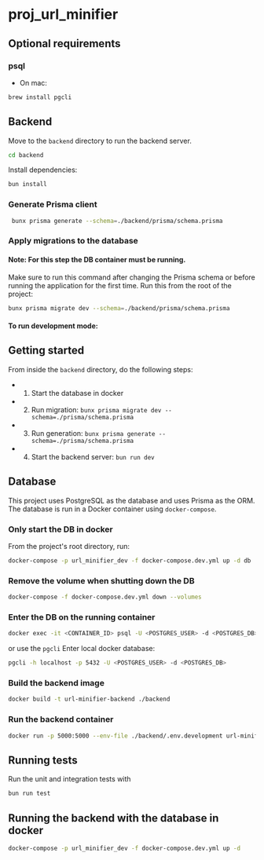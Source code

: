 # proj_url_minifier

## Optional requirements

### psql

- On mac:

```bash
brew install pgcli
```

## Backend

Move to the `backend` directory to run the backend server.

```bash
cd backend
```

Install dependencies:

```bash
bun install
```

### Generate Prisma client

```bash
 bunx prisma generate --schema=./backend/prisma/schema.prisma
```

### Apply migrations to the database

#### Note: For this step the DB container must be running.

Make sure to run this command after changing the Prisma schema or before running the application for the first time.
Run this from the root of the project:

```bash
bunx prisma migrate dev --schema=./backend/prisma/schema.prisma
```

#### To run development mode:

## Getting started

From inside the `backend` directory, do the following steps:

- 1. Start the database in docker
- 2. Run migration: `bunx prisma migrate dev --schema=./prisma/schema.prisma`
- 3. Run generation: `bunx prisma generate --schema=./prisma/schema.prisma`
- 4. Start the backend server: `bun run dev`



## Database

This project uses PostgreSQL as the database and uses Prisma as the ORM.
The database is run in a Docker container using `docker-compose`.

### Only start the DB in docker

From the project's root directory, run:

```bash
docker-compose -p url_minifier_dev -f docker-compose.dev.yml up -d db
```

### Remove the volume when shutting down the DB

```bash
docker-compose -f docker-compose.dev.yml down --volumes
```

### Enter the DB on the running container

```bash
docker exec -it <CONTAINER_ID> psql -U <POSTGRES_USER> -d <POSTGRES_DB>
```

or use the `pgcli`
Enter local docker database:

```bash
pgcli -h localhost -p 5432 -U <POSTGRES_USER> -d <POSTGRES_DB>
```

### Build the backend image

```bash
docker build -t url-minifier-backend ./backend
```

### Run the backend container

```bash
docker run -p 5000:5000 --env-file ./backend/.env.development url-minifier-backend
```
## Running tests
Run the unit and integration tests with
```bash
bun run test
```

## Running the backend with the database in docker

```bash
docker-compose -p url_minifier_dev -f docker-compose.dev.yml up -d
```

